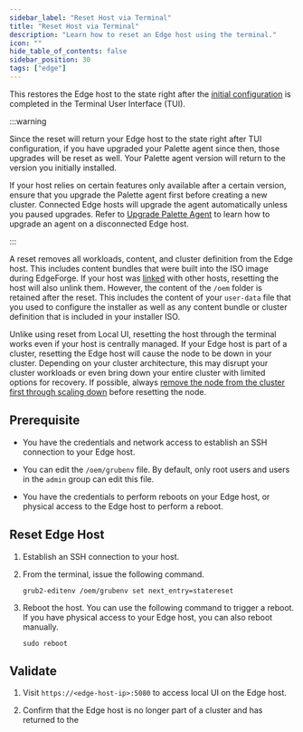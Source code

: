 ```yaml
---
sidebar_label: "Reset Host via Terminal"
title: "Reset Host via Terminal"
description: "Learn how to reset an Edge host using the terminal."
icon: ""
hide_table_of_contents: false
sidebar_position: 30
tags: ["edge"]
---
```


This restores the Edge host to the state right after the
[initial configuration](../site-deployment/site-installation/initial-setup.md) is completed in the Terminal User
Interface (TUI).

:::warning

Since the reset will return your Edge host to the state right after TUI configuration, if you have upgraded your Palette
agent since then, those upgrades will be reset as well. Your Palette agent version will return to the version you
initially installed.

If your host relies on certain features only available after a certain version, ensure that you upgrade the Palette
agent first before creating a new cluster. Connected Edge hosts will upgrade the agent automatically unless you paused
upgrades. Refer to [Upgrade Palette Agent](../cluster-management/agent-upgrade-airgap.md) to learn how to upgrade an
agent on a disconnected Edge host.

:::

A reset removes all workloads, content, and cluster definition from the Edge host. This includes content bundles that
were built into the ISO image during EdgeForge. If your host was [linked](../cluster-management/link-hosts.md) with
other hosts, resetting the host will also unlink them. However, the content of the `/oem` folder is retained after the
reset. This includes the content of your `user-data` file that you used to configure the installer as well as any
content bundle or cluster definition that is included in your installer ISO.

Unlike using reset from Local UI, resetting the host through the terminal works even if your host is centrally managed.
If your Edge host is part of a cluster, resetting the Edge host will cause the node to be down in your cluster.
Depending on your cluster architecture, this may disrupt your cluster workloads or even bring down your entire cluster
with limited options for recovery. If possible, always
[remove the node from the cluster first through scaling down](../../cluster-management/node-pool.md#change-a-node-pool)
before resetting the node.

## Prerequisite

- You have the credentials and network access to establish an SSH connection to your Edge host.

- You can edit the `/oem/grubenv` file. By default, only root users and users in the `admin` group can edit this file.

- You have the credentials to perform reboots on your Edge host, or physical access to the Edge host to perform a
  reboot.

## Reset Edge Host

1. Establish an SSH connection to your host.

2. From the terminal, issue the following command.

   ```shell
   grub2-editenv /oem/grubenv set next_entry=statereset
   ```

3. Reboot the host. You can use the following command to trigger a reboot. If you have physical access to your Edge
   host, you can also reboot manually.

   ```shell
   sudo reboot
   ```

## Validate

1. Visit `https://<edge-host-ip>:5080` to access local UI on the Edge host.

2. Confirm that the Edge host is no longer part of a cluster and has returned to the
